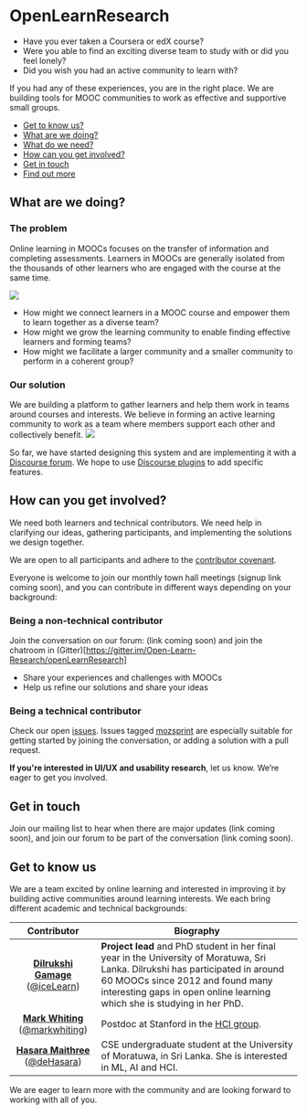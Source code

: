 # OpenLearnResearch


* Have you ever taken a Coursera or edX course? 
* Were you able to find an exciting diverse team to study with or did you feel lonely? 
* Did you wish you had an active community to learn with?

If you had any of these experiences, you are in the right place. We are building tools for MOOC communities to work as effective and supportive small groups.

* [Get to know us?](#get-to-know-us)
* [What are we doing?](#what-are-we-doing)
* [What do we need?](#what-do-we-need)
* [How can you get involved?](#how-can-you-get-involved)
* [Get in touch](#get-in-touch)
* [Find out more](#find-out-more)


## What are we doing?
### The problem 
Online learning in MOOCs focuses on the transfer of information and completing assessments. Learners in MOOCs are generally isolated from the thousands of other learners who are engaged with the course at the same time. 

![](https://user-images.githubusercontent.com/12571844/37924277-fdad5c20-314e-11e8-8824-2340a046b6da.png)

* How might we connect learners in a MOOC course and empower them to learn together as a diverse team? 
* How might we grow the learning community to enable finding effective learners and forming teams? 
* How might we facilitate a larger community and a smaller community to perform in a coherent group?

### Our solution

We are building a platform to gather learners and help them work in teams around courses and interests. We believe in forming an active learning community to work as a team where members support each other and collectively benefit.
![](https://user-images.githubusercontent.com/12571844/37924357-428d1a88-314f-11e8-99f5-bb42101b5b68.png)

So far, we have started designing this system and are implementing it with a [Discourse forum](https://www.discourse.org). We hope to use [Discourse plugins](https://meta.discourse.org/t/beginners-guide-to-creating-discourse-plugins-part-1/30515) to add specific features.

## How can you get involved?
We need both learners and technical contributors. We need help in clarifying our ideas, gathering participants, and implementing the solutions we design together.

We are open to all participants and adhere to the [contributor covenant](https://github.com/iceLearn/Openlearnresearch/blob/master/CODE_OF_CONDUCT.md).

Everyone is welcome to join our monthly town hall meetings (signup link coming soon), and you can contribute in different ways depending on your background:

### Being a non-technical contributor
Join the conversation on our forum: (link coming soon) and join the chatroom in (Gitter)[https://gitter.im/Open-Learn-Research/openLearnResearch] 

* Share your experiences and challenges with MOOCs
* Help us refine our solutions and share your ideas

### Being a technical contributor
Check our open [issues](https://github.com/iceLearn/Openlearnresearch/issues). Issues tagged [mozsprint](https://github.com/iceLearn/Openlearnresearch/issues?utf8=✓&q=is%3Aopen+is%3Aissue+label%3Amozsprint+) are especially suitable for getting started by joining the conversation, or adding a solution with a pull request.

**If you're interested in UI/UX and usability research**, let us know. We’re eager to get you involved.

## Get in touch
Join our mailing list to hear when there are major updates (link coming soon), and join our forum to be part of the conversation (link coming soon).  

## Get to know us
We are a team excited by online learning and interested in improving it by building active communities around learning interests. We each bring different academic and technical backgrounds: 

| Contributor | Biography |
|:---:|---|
| **[Dilrukshi Gamage](http://www.dilrukshigamage.com)** ([@iceLearn](https://github.com/iceLearn)) | **Project lead** and PhD student in her final year in the University of Moratuwa, Sri Lanka. Dilrukshi has participated in around 60 MOOCs since 2012 and found many interesting gaps in open online learning which she is studying in her PhD. |
| **[Mark Whiting](http://whiting.me)** ([@markwhiting](https://github.com/markwhiting)) | Postdoc at Stanford in the [HCI group](http://hci.stanford.edu). |
| **[Hasara Maithree](https://www.linkedin.com/in/hasara-maithree/)** ([@deHasara](https://github.com/deHasara)) | CSE undergraduate student at the University of Moratuwa, in Sri Lanka. She is interested in ML, AI and HCI. |

We are eager to learn more with the community and are looking forward to working with all of you.

